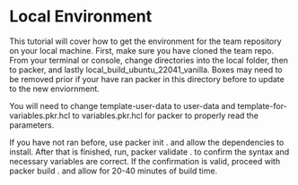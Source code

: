 # Local Environment
This tutorial will cover how to get the environment for the team repository on your local machine. First, make sure you have cloned the team repo. From your terminal or console, change directories into the local folder, then to packer, and lastly local_build_ubuntu_22041_vanilla. Boxes may need to be removed prior if your have ran packer in this directory before to update to the new enviornment. 

You will need to change template-user-data to user-data and template-for-variables.pkr.hcl to variables.pkr.hcl for packer to properly read the parameters.

If you have not ran before, use packer init . and allow the dependencies to install. After that is finished, run, packer validate . to confirm the syntax and necessary variables are correct. If the confirmation is valid, proceed with packer build . and allow for 20-40 minutes of build time.